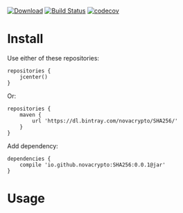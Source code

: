 [![Download](https://api.bintray.com/packages/novacrypto/BIP/SHA256/images/download.svg)](https://bintray.com/novacrypto/BIP/SHA256/_latestVersion) [![Build Status](https://travis-ci.org/NovaCrypto/SHA256.svg?branch=master)](https://travis-ci.org/NovaCrypto/SHA256) [![codecov](https://codecov.io/gh/NovaCrypto/SHA256/branch/master/graph/badge.svg)](https://codecov.io/gh/NovaCrypto/SHA256)

# Install

Use either of these repositories:

```
repositories {
    jcenter()
}
```

Or:

```
repositories {
    maven {
        url 'https://dl.bintray.com/novacrypto/SHA256/'
    }
}
```

Add dependency:

```
dependencies {
    compile 'io.github.novacrypto:SHA256:0.0.1@jar'
}

```

# Usage

